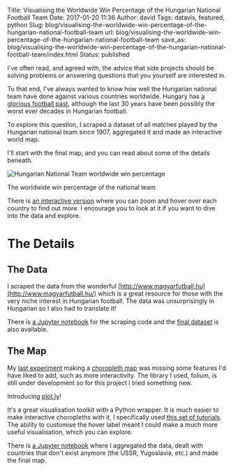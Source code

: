 Title: Visualising the Worldwide Win Percentage of the Hungarian National Football Team
Date: 2017-01-20 11:36
Author: david
Tags: datavis, featured, python
Slug: blog/visualising-the-worldwide-win-percentage-of-the-hungarian-national-football-team
url: blog/visualising-the-worldwide-win-percentage-of-the-hungarian-national-football-team
save_as: blog/visualising-the-worldwide-win-percentage-of-the-hungarian-national-football-team/index.html
Status: published

I've often read, and agreed with, the advice that side projects should
be solving problems or answering questions that you yourself are
interested in.

To that end, I've always wanted to know how well the Hungarian national
team have done against various countries worldwide. Hungary has [a
glorious football past](https://en.wikipedia.org/wiki/Golden_Team),
although the last 30 years have been possibly the worst ever decades in
Hungarian football.

To explore this question, I scraped a dataset of all matches played by
the Hungarian national team since 1907, aggregated it and made an
interactive world map.

I'll start with the final map, and you can read about some of the
details beneath.

![Hungarian National Team worldwide win percentage]({static}/images/visualising-the-worldwide-win-percentage-of-the-hungarian-national-football-team/hungarian-nt-win-map.png)

The worldwide win percentage of the national team

There is [an interactive version](https://plot.ly/~dasboth/0.embed)
where you can zoom and hover over each country to find out more. I
encourage you to look at it if you want to dive into the data and
explore. 

# The Details

## The Data

I scraped the data from the wonderful
[http://www.magyarfutball.hu](http://www.magyarfutball.hu/) which is a
great resource for those with the very niche interest in Hungarian
football. The data was unsurprisingly in Hungarian so I also had to
translate it!

There is [a Jupyter notebook](https://github.com/davidasboth/blog-notebooks/blob/master/hungarian-national-team/Scraping%20NT%20Data.ipynb)
for the scraping code and the [final dataset](https://github.com/davidasboth/blog-notebooks/blob/master/hungarian-national-team/hungarian_nt_matches.csv)
is also available.


## The Map

My [last experiment](/blog/the-world-map-of-the-2016-fifa-awards/)
making a [choropleth map](https://en.wikipedia.org/wiki/Choropleth_map)
was missing some features I'd have liked to add, such as more
interactivity. The library I used, folium, is still under development so
for this project I tried something new.

Introducing [plot.ly](http://plot.ly/)!

It's a great visualisation toolkit with a Python wrapper. It is much
easier to make interactive choropleths with it, I specifically used
[this set of tutorials](https://plot.ly/python/choropleth-maps/). The
ability to customise the hover label meant I could make a much more
useful visualisation, which you can explore.

There is [a Jupyter notebook](https://github.com/davidasboth/blog-notebooks/blob/master/hungarian-national-team/Mapping%20Records%20vs%20Countries.ipynb)
where I aggregated the data, dealt with countries that don't exist
anymore (the USSR, Yugoslavia, etc.) and made the final map.
